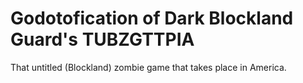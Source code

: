 # Godotofication of Dark Blockland Guard's TUBZGTTPIA
That untitled (Blockland) zombie game that takes place in America.

